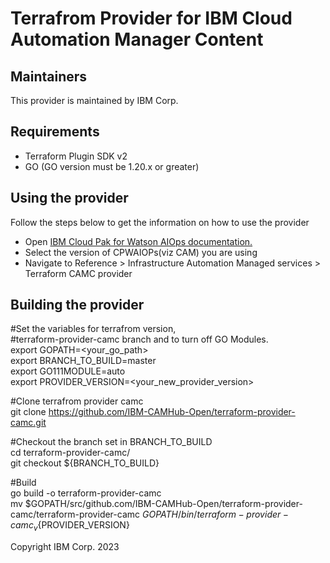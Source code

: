 # Terrafrom Provider for IBM Cloud Automation Manager Content

## Maintainers

This provider is maintained by IBM Corp. 

## Requirements

- Terraform Plugin SDK v2
- GO (GO version must be 1.20.x or greater)

## Using the provider

Follow the steps below to get the information on how to use the provider

* Open [IBM Cloud Pak for Watson AIOps documentation.](https://www.ibm.com/docs/en/cloud-paks/cloud-pak-watson-aiops)
* Select the version of CPWAIOPs(viz CAM) you are using 
* Navigate to  Reference > Infrastructure Automation Managed services > Terraform CAMC provider

## Building the provider

  #Set the variables for terrafrom version,   
  #terraform-provider-camc branch and to turn off GO Modules.  
  export GOPATH=<your_go_path>  
  export BRANCH_TO_BUILD=master  
  export GO111MODULE=auto  
  export PROVIDER_VERSION=<your_new_provider_version>
      
  #Clone terrafrom provider camc  
  git clone https://github.com/IBM-CAMHub-Open/terraform-provider-camc.git  
  
  #Checkout the branch set in BRANCH_TO_BUILD  
  cd terraform-provider-camc/   
  git checkout ${BRANCH_TO_BUILD}  
    
  #Build  
  go build -o terraform-provider-camc  
  mv $GOPATH/src/github.com/IBM-CAMHub-Open/terraform-provider-camc/terraform-provider-camc $GOPATH/bin/terraform-provider-camc_v${PROVIDER_VERSION}

Copyright IBM Corp. 2023
